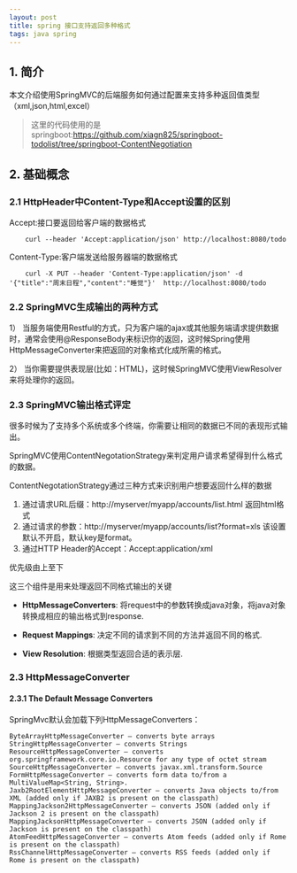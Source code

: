 ```yaml
---
layout: post
title: spring 接口支持返回多种格式
tags: java spring
---
```

## 1. 简介

本文介绍使用SpringMVC的后端服务如何通过配置来支持多种返回值类型（xml,json,html,excel）
>这里的代码使用的是springboot:https://github.com/xiagn825/springboot-todolist/tree/springboot-ContentNegotiation

## 2. 基础概念

### 2.1 HttpHeader中Content-Type和Accept设置的区别

Accept:接口要返回给客户端的数据格式
    
        curl --header 'Accept:application/json' http://localhost:8080/todo

Content-Type:客户端发送给服务器端的数据格式

        curl -X PUT --header 'Content-Type:application/json' -d '{"title":"周末日程","content":"睡觉"}'  http://localhost:8080/todo

### 2.2 SpringMVC生成输出的两种方式

1） 当服务端使用Restful的方式，只为客户端的ajax或其他服务端请求提供数据时，通常会使用@ResponseBody来标识你的返回，这时候Spring使用HttpMessageConverter来把返回的对象格式化成所需的格式。

2） 当你需要提供表现层(比如：HTML)，这时候SpringMVC使用ViewResolver来将处理你的返回。

### 2.3 SpringMVC输出格式评定

很多时候为了支持多个系统或多个终端，你需要让相同的数据已不同的表现形式输出。

SpringMVC使用ContentNegotationStrategy来判定用户请求希望得到什么格式的数据。

ContentNegotationStrategy通过三种方式来识别用户想要返回什么样的数据

1. 通过请求URL后缀：http://myserver/myapp/accounts/list.html 返回html格式
2. 通过请求的参数：http://myserver/myapp/accounts/list?format=xls 该设置默认不开启，默认key是format。
3. 通过HTTP Header的Accept：Accept:application/xml




优先级由上至下

这三个组件是用来处理返回不同格式输出的关键

* **HttpMessageConverters**: 将request中的参数转换成java对象，将java对象转换成相应的输出格式到response.

* **Request Mappings**: 决定不同的请求到不同的方法并返回不同的格式.

* **View Resolution**: 根据类型返回合适的表示层.


### 2.3 HttpMessageConverter

#### 2.3.1 The Default Message Converters

SpringMvc默认会加载下列HttpMessageConverters：

    ByteArrayHttpMessageConverter – converts byte arrays
    StringHttpMessageConverter – converts Strings
    ResourceHttpMessageConverter – converts org.springframework.core.io.Resource for any type of octet stream
    SourceHttpMessageConverter – converts javax.xml.transform.Source
    FormHttpMessageConverter – converts form data to/from a MultiValueMap<String, String>.
    Jaxb2RootElementHttpMessageConverter – converts Java objects to/from XML (added only if JAXB2 is present on the classpath)
    MappingJackson2HttpMessageConverter – converts JSON (added only if Jackson 2 is present on the classpath)
    MappingJacksonHttpMessageConverter – converts JSON (added only if Jackson is present on the classpath)
    AtomFeedHttpMessageConverter – converts Atom feeds (added only if Rome is present on the classpath)
    RssChannelHttpMessageConverter – converts RSS feeds (added only if Rome is present on the classpath)



















